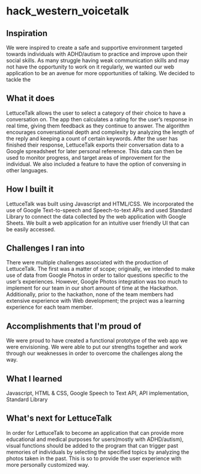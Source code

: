 # hack_western_voicetalk

## Inspiration
We were inspired to create a safe and supportive environment targeted towards individuals with ADHD/autism to practice and improve upon their social skills. As many struggle having weak communication skills and may not have the opportunity to work on it regularly, we wanted our web application to be an avenue for more opportunities of talking. We decided to tackle the 
## What it does
LettuceTalk allows the user to select a category of their choice to have a conversation on. The app then calculates a rating for the user’s response in real time, giving them feedback as they continue to answer. The algorithm encourages conversational depth and complexity by analyzing the length of the reply and keeping a count of certain keywords. After the user has finished their response, LettuceTalk exports their conversation data to a Google spreadsheet for later personal reference. This data can then be used to monitor progress, and target areas of improvement for the individual. We also included a feature to have the option of conversing in other languages. 
## How I built it
LettuceTalk was built using Javascript and HTML/CSS. We incorporated the use of Google Text-to-speech and Speech-to-text APIs and used Standard Library to connect the data collected by the web application with Google Sheets. We built a web application for an intuitive user friendly UI that can be easily accessed.
## Challenges I ran into
There were multiple challenges associated with the production of LettuceTalk. The first was a matter of scope; originally, we intended to make use of data from Google Photos in order to tailor questions specific to the user’s experiences. However,  Google Photos integration was too much to implement for our team in our short amount of time at the Hackathon. Additionally, prior to the hackathon, none of the team members had extensive experience with Web development; the project was a learning experience for each team member.
## Accomplishments that I'm proud of
We were proud to have created a functional prototype of the web app we were envisioning. We were able to put our strengths together and work through our weaknesses in order to overcome the challenges along the way.
## What I learned
Javascript, HTML & CSS, Google Speech to Text API, API implementation, Standard Library
## What's next for LettuceTalk
In order for LettuceTalk to become an application that can provide more educational and medical purposes for users(mostly with ADHD/autism), visual functions should be added to the program that can trigger past memories of individuals by selecting the specified topics by analyzing the photos taken in the past. This is so to provide the user experience with more personally customized way.
